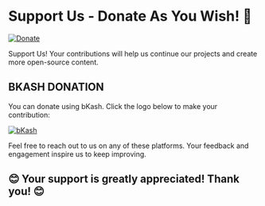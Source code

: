 # Support Us - Donate As You Wish! 🙏

[![Donate](https://img.shields.io/badge/Donate-As%20you%20wish-blue.svg)](https://shop.bkash.com/elite-kamrul01568670982/paymentlink)

Support Us! Your contributions will help us continue our projects and create more open-source content.

## BKASH DONATION

You can donate using bKash. Click the logo below to make your contribution:

[![bKash](https://business.bkash.com/img/header-bkash-icon.d8af3614.png)](https://shop.bkash.com/elite-kamrul01568670982/paymentlink)



Feel free to reach out to us on any of these platforms. Your feedback and engagement inspire us to keep improving.

## 😊 Your support is greatly appreciated! Thank you! 😊

